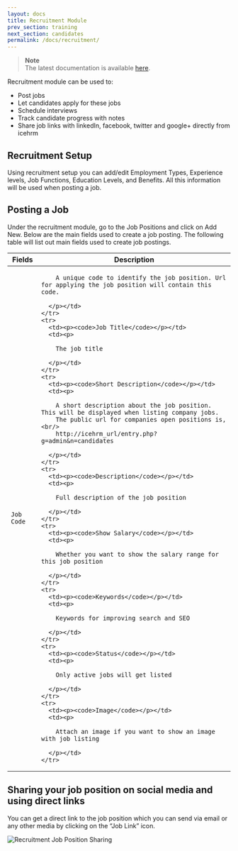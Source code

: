 ```yaml
---
layout: docs
title: Recruitment Module
prev_section: training
next_section: candidates
permalink: /docs/recruitment/
---
```


> **Note**  
The latest documentation is available [here](https://icehrm.com/explore/docs-category/recruitment/).  

Recruitment module can be used to:
 
- Post jobs
- Let candidates apply for these jobs
- Schedule interviews
- Track candidate progress with notes
- Share job links with linkedIn, facebook, twitter and google+ directly from icehrm

## Recruitment Setup

Using recruitment setup you can add/edit Employment Types, Experience levels, Job Functions, Education Levels, and Benefits. All this information will be used when posting a job.

## Posting a Job

Under the recruitment module, go to the Job Positions and click on Add New. Below are the main fields used to create a job posting. The following table will list out main fields used to create job postings.

<div class="mobile-side-scroller">
<table>
  <thead>
    <tr>
      <th>Fields</th>
      <th>Description</th>
    </tr>
  </thead>
  <tbody>
    <tr>
      <td><p><code>Job Code</code></p></td>
      <td><p>
        
        A unique code to identify the job position. Url for applying the job position will contain this code.

      </p></td>
    </tr>
    <tr>
      <td><p><code>Job Title</code></p></td>
      <td><p>

        The job title

      </p></td>
    </tr>
    <tr>
      <td><p><code>Short Description</code></p></td>
      <td><p>

        A short description about the job position. This will be displayed when listing company jobs.
        The public url for companies open positions is,<br/>
        http://icehrm_url/entry.php?g=admin&n=candidates

      </p></td>
    </tr>
    <tr>
      <td><p><code>Description</code></p></td>
      <td><p>

        Full description of the job position

      </p></td>
    </tr>
    <tr>
      <td><p><code>Show Salary</code></p></td>
      <td><p>

        Whether you want to show the salary range for this job position

      </p></td>
    </tr>
    <tr>
      <td><p><code>Keywords</code></p></td>
      <td><p>

        Keywords for improving search and SEO

      </p></td>
    </tr>
    <tr>
      <td><p><code>Status</code></p></td>
      <td><p>

        Only active jobs will get listed

      </p></td>
    </tr>
    <tr>
      <td><p><code>Image</code></p></td>
      <td><p>

        Attach an image if you want to show an image with job listing

      </p></td>
    </tr>
  </tbody>
</table>
</div>


<!-- ###Job Position - Display Type

You should select a display type when posting a job position. This section details the for display types supported y icehrm

<div class="mobile-side-scroller">
<table>
  <thead>
    <tr>
      <th>Fields</th>
      <th>Description</th>
    </tr>
  </thead>
  <tbody>
    <tr>
      <td><p><code>Text Only</code></p></td>
      <td><p>
        
        Only text will be displayed<br/>
        e.g:
        <a href="http://apps.gamonoid.com/icehrm-hosted/entry.php?g=admin&n=candidates&ref=JC002">Text ad</a>


      </p></td>
    </tr>
    <tr>
      <td><p><code>Image Only</code></p></td>
      <td><p>
        
        Only an image will be displayed. The image for the ad should be provided in <code>Image</code> field when creating job position<br/>
        e.g:
        <a href="http://apps.gamonoid.com/icehrm-hosted/entry.php?g=admin&n=candidates&ref=J0003">Image only ad</a>

      </p></td>
    </tr>
    <tr>
      <td><p><code>Image and Full Text</code></p></td>
      <td><p>
        
        Use this display type when you want to show an image for the job position with a full description and details such as salary,
        requirements and benefits.

      </p></td>
    </tr>
    <tr>
      <td><p><code>Image and Other Details</code></p></td>
      <td><p>
        
        Use this display type when you want to show an image for the job position only with a minimum set of meta data about the job
        position such as salary, employment type, experience, job functions and closing date.

      </p></td>
    </tr>
  </tbody>
</table>
</div> -->


## Sharing your job position on social media and using direct links

You can get a direct link to the job position which you can send via email or any other media by clicking on the “Job Link” icon.

![Recruitment Job Position Sharing](https://icehrm.com/explore/wp-content/uploads/2022/09/Untitled-design-41.png)










